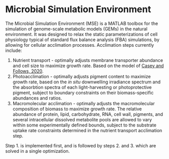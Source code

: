 # Microbial Simulation Environment

The Microbial Simulation Environment (MSE) is a MATLAB toolbox for the simulation of genome-scale metabolic models (GEMs) in the natural environment. It was designed to relax the static parameterizations of cell physiology typical of standard flux balance analysis (FBA) simulations, by allowing for cellular acclimation processes. Acclimation steps currently include:

1. Nutrient transport - optimally adjusts membrane transporter abundance and cell size to maximize growth rate. Based on the model of [Casey and Follows, 2020](https://jrcasey.github.io/assets/docs/CaseyFollows2020.pdf).
2. Photoacclimation - optimally adjusts pigment content to maximize growth rate, based on the *in situ* downwelling irradiance spectrum and the absorbtion spectra of each light-harvesting or photoprotective pigment, subject to boundary constraints on their biomass-specific abundances and ratios. 
3. Macromolecular acclimation - optimally adjusts the macromolecular composition of biomass to maximize growth rate. The relative abundance of protein, lipid, carbohydrate, RNA, cell wall, pigments, and several intracellular dissolved metabolite pools are allowed to vary within some experimentally defined bounds, subject to the substrate uptake rate constraints determined in the nutrient transport acclimation step. 

Step 1. is implemented first, and is followed by steps 2. and 3. which are solved in a single optimization. 